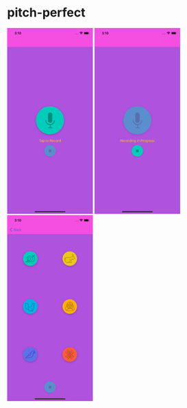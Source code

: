 # pitch-perfect


<img src="https://github.com/lena-rybina/pitch-perfect/blob/master/Screenshots/1.png" width="200">  <img src="https://github.com/lena-rybina/pitch-perfect/blob/master/Screenshots/2.png" width="200">  <img src="https://github.com/lena-rybina/pitch-perfect/blob/master/Screenshots/3.png" width="200"> 
